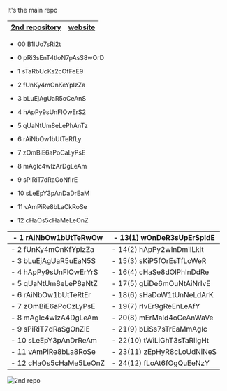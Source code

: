 It's the main repo

| [2nd repository](https://github.com/Engineering-college-btech/freecad-videos) | [website](https://tiny-hamster-b2a057.netlify.app) |
|-----|-----|


- 00 B1lUo7sRi2t
- 0 pRi3sEnT4tIoN7pAsS8wOrD

- 1 sTaRbUcKs2cOfFeE9
- 2 fUnKy4mOnKeYpIzZa
- 3 bLuEjAgUaR5oCeAnS
- 4 hApPy9sUnFlOwErS2
- 5 qUaNtUm8eLePhAnTz
- 6 rAiNbOw1bUtTeRfLy
- 7 zOmBiE6aPoCaLyPsE
- 8 mAgIc4wIzArDgLeAm
- 9 sPiRiT7dRaGoNfIrE
- 10 sLeEpY3pAnDaDrEaM
- 11 vAmPiRe8bLaCkRoSe
- 12 cHaOs5cHaMeLeOnZ

| - 1 rAiNbOw1bUtTeRwOw | - 13(1) wOnDeR3sUpErSpIdE |
| ---- | ---- |
| - 2 fUnKy4mOnKfYpIzZa | - 14(2) hApPy2wInDmIlLkIt |
| - 3 bLuEjAgUaR5uEaN5S | - 15(3) sKiP5fOrEsTfLoWeR |
| - 4 hApPy9sUnFlOwErYrS | - 16(4) cHaSe8dOlPhInDdRe |
| - 5 qUaNtUm8eLeP8aNtZ | - 17(5) gLiDe6mOuNtAiNrIvE |
| - 6 rAiNbOw1bUtTeRtEr | - 18(6) sHaDoW1tUnNeLdArK |
| - 7 zOmBiE6aPoCzLyPsE | - 19(7) rIvEr9gReEnLeAfY |
| - 8 mAgIc4wIzA4DgLeAm | - 20(8) mErMaId4oCeAnWaVe |
| - 9 sPiRiT7dRaSgOnZiE | - 21(9) bLiSs7sTrEaMmAgIc |
| - 10 sLeEpY3pAnDrReAm | - 22(10) tWiLiGhT3sTaRlIgHt |
| - 11 vAmPiRe8bLa8RoSe | - 23(11) zEpHyR8cLoUdNiNeS |
| - 12 cHaOs5cHaMe5LeOnZ | - 24(12) fLoAt6fOgQuEeNzY |


![2nd repo](https://github.com/Engineering-college-btech/custom-video-player/assets/81384987/4ef011b5-43ae-4fd9-990e-4102947fd99b)

